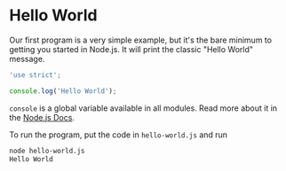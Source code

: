 # Hello World

Our first program is a very simple example, but it's the bare minimum to getting you started
in Node.js. It will print the classic "Hello World" message.

```js
'use strict';

console.log('Hello World');
```

`console` is a global variable available in all modules. Read more about it in the [Node.js Docs](https://nodejs.org/dist/latest-v4.x/docs/api/console.html).

To run the program, put the code in `hello-world.js` and run

```sh
node hello-world.js
Hello World
```
